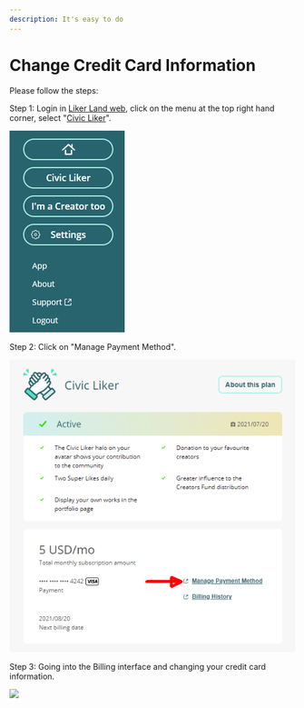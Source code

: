 ```yaml
---
description: It's easy to do
---
```


# Change Credit Card Information

Please follow the steps:

Step 1: Login in [Liker Land web](https://liker.land), click on the menu at the top right hand corner, select "[Civic Liker](https://liker.land/civic/dashboard)".

![](../../../.gitbook/assets/civic-liker-menu-en.png)

Step 2: Click on "Manage Payment Method".

![](../../../.gitbook/assets/civic-liker-change-credit-card-info-en.png)

Step 3: Going into the Billing interface and changing your credit card information.

![](https://gblobscdn.gitbook.com/assets%2F-LL4mdaVjNgL6A1--PV0%2F-MMT16wjjb4\_9DY1thwL%2F-MMT2GJUQVLAsGs7JxHZ%2Fimage.png?alt=media\&token=8b6d72e9-3988-4a1a-9137-1a8ec2bab571)
